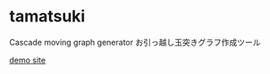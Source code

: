 # tamatsuki
Cascade moving graph generator
お引っ越し玉突きグラフ作成ツール

[demo site](https://htaketani.github.io/tamatsuki/)
